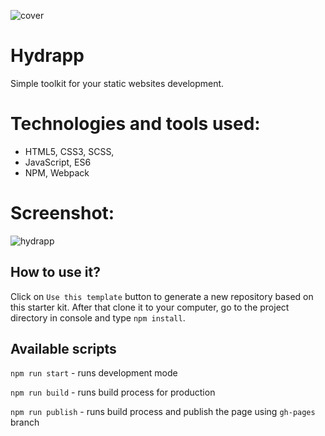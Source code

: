 ![cover](https://kamil-siwiec.github.io/hydrapp/og.png)

# Hydrapp 

Simple toolkit for your static websites development.

# Technologies and tools used:
- HTML5, CSS3, SCSS,
- JavaScript, ES6 
- NPM, Webpack

# Screenshot:
![hydrapp](https://kamil-siwiec.github.io/hydrapp/screenshot.png)

## How to use it?

Click on `Use this template` button to generate a new repository based on this starter kit. After that clone it to your computer, go to the project directory in console and type `npm install`.

## Available scripts

`npm run start` - runs development mode

`npm run build` - runs build process for production

`npm run publish` - runs build process and publish the page using `gh-pages` branch

